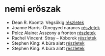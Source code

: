 # nemi erőszak

- Dean R. Koontz: Végsőkig [részletek](../_details/Dean%20R.%20Koontz.md#id_1071)
- Joanne Harris: Ötnegyed narancs [részletek](../_details/Joanne%20Harris.md#id_1123)
- Polcz Alaine: Asszony a fronton [részletek](../_details/Polcz%20Alaine.md#id_1443)
- Rachel Vincent: Stray – Kóborok [részletek](../_details/Rachel%20Vincent.md#id_428)
- Stephen King: A búra alatt [részletek](../_details/Stephen%20King.md#id_556)
- Stephen King: A búra alatt [részletek](../_details/Stephen%20King.md#id_557)